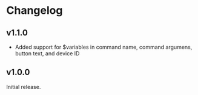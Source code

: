 # Changelog

## v1.1.0

- Added support for $variables in command name, command argumens, button text, and device ID

## v1.0.0

Initial release.

